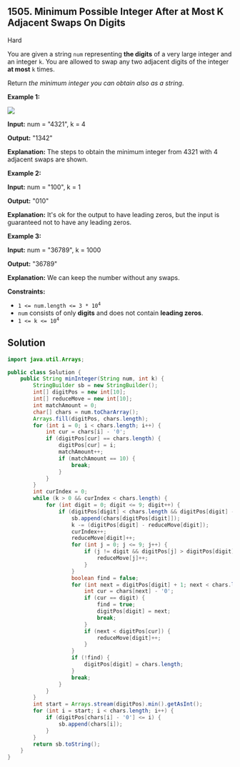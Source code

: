 ## 1505\. Minimum Possible Integer After at Most K Adjacent Swaps On Digits

Hard

You are given a string `num` representing **the digits** of a very large integer and an integer `k`. You are allowed to swap any two adjacent digits of the integer **at most** `k` times.

Return _the minimum integer you can obtain also as a string_.

**Example 1:**

![](https://assets.leetcode.com/uploads/2020/06/17/q4_1.jpg)

**Input:** num = "4321", k = 4

**Output:** "1342"

**Explanation:** The steps to obtain the minimum integer from 4321 with 4 adjacent swaps are shown.

**Example 2:**

**Input:** num = "100", k = 1

**Output:** "010"

**Explanation:** It's ok for the output to have leading zeros, but the input is guaranteed not to have any leading zeros.

**Example 3:**

**Input:** num = "36789", k = 1000

**Output:** "36789"

**Explanation:** We can keep the number without any swaps.

**Constraints:**

*   <code>1 <= num.length <= 3 * 10<sup>4</sup></code>
*   `num` consists of only **digits** and does not contain **leading zeros**.
*   <code>1 <= k <= 10<sup>4</sup></code>

## Solution

```java
import java.util.Arrays;

public class Solution {
    public String minInteger(String num, int k) {
        StringBuilder sb = new StringBuilder();
        int[] digitPos = new int[10];
        int[] reduceMove = new int[10];
        int matchAmount = 0;
        char[] chars = num.toCharArray();
        Arrays.fill(digitPos, chars.length);
        for (int i = 0; i < chars.length; i++) {
            int cur = chars[i] - '0';
            if (digitPos[cur] == chars.length) {
                digitPos[cur] = i;
                matchAmount++;
                if (matchAmount == 10) {
                    break;
                }
            }
        }
        int curIndex = 0;
        while (k > 0 && curIndex < chars.length) {
            for (int digit = 0; digit <= 9; digit++) {
                if (digitPos[digit] < chars.length && digitPos[digit] - reduceMove[digit] <= k) {
                    sb.append(chars[digitPos[digit]]);
                    k -= (digitPos[digit] - reduceMove[digit]);
                    curIndex++;
                    reduceMove[digit]++;
                    for (int j = 0; j <= 9; j++) {
                        if (j != digit && digitPos[j] > digitPos[digit]) {
                            reduceMove[j]++;
                        }
                    }
                    boolean find = false;
                    for (int next = digitPos[digit] + 1; next < chars.length; next++) {
                        int cur = chars[next] - '0';
                        if (cur == digit) {
                            find = true;
                            digitPos[digit] = next;
                            break;
                        }
                        if (next < digitPos[cur]) {
                            reduceMove[digit]++;
                        }
                    }
                    if (!find) {
                        digitPos[digit] = chars.length;
                    }
                    break;
                }
            }
        }
        int start = Arrays.stream(digitPos).min().getAsInt();
        for (int i = start; i < chars.length; i++) {
            if (digitPos[chars[i] - '0'] <= i) {
                sb.append(chars[i]);
            }
        }
        return sb.toString();
    }
}
```